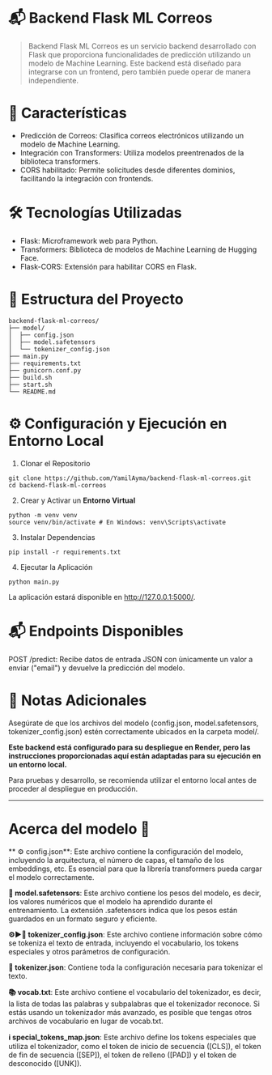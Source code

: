 # 📬 Backend Flask ML Correos
> Backend Flask ML Correos es un servicio backend desarrollado con Flask que proporciona funcionalidades de predicción utilizando un modelo de Machine Learning. Este backend está diseñado para integrarse con un frontend, pero también puede operar de manera independiente.



# 🚀 Características
- Predicción de Correos: Clasifica correos electrónicos utilizando un modelo de Machine Learning.
- Integración con Transformers: Utiliza modelos preentrenados de la biblioteca transformers.
- CORS habilitado: Permite solicitudes desde diferentes dominios, facilitando la integración con frontends.

# 🛠️ Tecnologías Utilizadas
- Flask: Microframework web para Python.
- Transformers: Biblioteca de modelos de Machine Learning de Hugging Face.
- Flask-CORS: Extensión para habilitar CORS en Flask.


# 📁 Estructura del Proyecto
```
backend-flask-ml-correos/
├── model/
│  ├── config.json
│  ├── model.safetensors
│  └── tokenizer_config.json
├── main.py
├── requirements.txt
├── gunicorn.conf.py
├── build.sh
├── start.sh
└── README.md
```



# ⚙️ Configuración y Ejecución en Entorno Local
1. Clonar el Repositorio
```
git clone https://github.com/YamilAyma/backend-flask-ml-correos.git
cd backend-flask-ml-correos
```

2. Crear y Activar un **Entorno Virtual**
```
python -m venv venv
source venv/bin/activate # En Windows: venv\Scripts\activate
```


3. Instalar Dependencias
```
pip install -r requirements.txt
```

4. Ejecutar la Aplicación
```
python main.py
```

La aplicación estará disponible en http://127.0.0.1:5000/.


# 📬 Endpoints Disponibles
POST /predict: Recibe datos de entrada JSON con ùnicamente un valor a enviar ("email") y devuelve la predicción del modelo.


# 📝 Notas Adicionales
Asegúrate de que los archivos del modelo (config.json, model.safetensors, tokenizer_config.json) estén correctamente ubicados en la carpeta model/.

**Este backend está configurado para su despliegue en Render, pero las instrucciones proporcionadas aquí están adaptadas para su ejecución en un entorno local.**

Para pruebas y desarrollo, se recomienda utilizar el entorno local antes de proceder al despliegue en producción.


---
# Acerca del modelo 🤖
** ⚙ config.json**: Este archivo contiene la configuración del modelo, incluyendo la arquitectura, el número de capas, el tamaño de los embeddings, etc. Es esencial para que la librería transformers pueda cargar el modelo correctamente.

**🔢 model.safetensors**: Este archivo contiene los pesos del modelo, es decir, los valores numéricos que el modelo ha aprendido durante el entrenamiento. La extensión .safetensors indica que los pesos están guardados en un formato seguro y eficiente.

**⚙▶🔢 tokenizer_config.json**: Este archivo contiene información sobre cómo se tokeniza el texto de entrada, incluyendo el vocabulario, los tokens especiales y otros parámetros de configuración.

**📗 tokenizer.json**: Contiene toda la configuración necesaria para tokenizar el texto.

**📚 vocab.txt**: Este archivo contiene el vocabulario del tokenizador, es decir, la lista de todas las palabras y subpalabras que el tokenizador reconoce. Si estás usando un tokenizador más avanzado, es posible que tengas otros archivos de vocabulario en lugar de vocab.txt.

**ℹ special_tokens_map.json**: Este archivo define los tokens especiales que utiliza el tokenizador, como el token de inicio de secuencia ([CLS]), el token de fin de secuencia ([SEP]), el token de relleno ([PAD]) y el token de desconocido ([UNK]).
